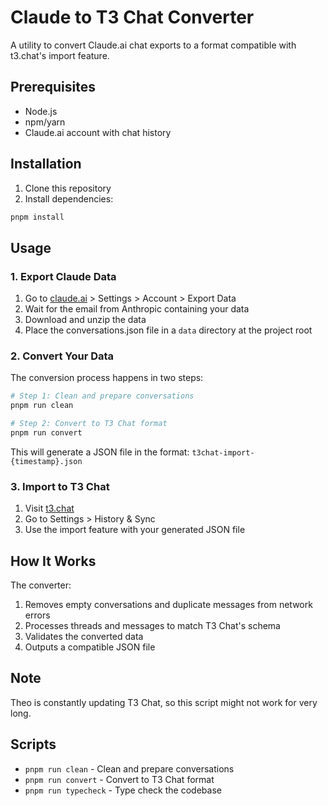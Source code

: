 # Claude to T3 Chat Converter

A utility to convert Claude.ai chat exports to a format compatible with t3.chat's import feature.

## Prerequisites

- Node.js
- npm/yarn
- Claude.ai account with chat history

## Installation

1. Clone this repository
2. Install dependencies:

```bash
pnpm install
```

## Usage

### 1. Export Claude Data

1. Go to [claude.ai](https://claude.ai) > Settings > Account > Export Data
2. Wait for the email from Anthropic containing your data
3. Download and unzip the data
4. Place the conversations.json file in a `data` directory at the project root

### 2. Convert Your Data

The conversion process happens in two steps:

```bash
# Step 1: Clean and prepare conversations
pnpm run clean

# Step 2: Convert to T3 Chat format
pnpm run convert
```

This will generate a JSON file in the format: `t3chat-import-{timestamp}.json`

### 3. Import to T3 Chat

1. Visit [t3.chat](https://t3.chat)
2. Go to Settings > History & Sync
3. Use the import feature with your generated JSON file

## How It Works

The converter:

1. Removes empty conversations and duplicate messages from network errors
2. Processes threads and messages to match T3 Chat's schema
3. Validates the converted data
4. Outputs a compatible JSON file

## Note

Theo is constantly updating T3 Chat, so this script might not work for very long.

## Scripts

- `pnpm run clean` - Clean and prepare conversations
- `pnpm run convert` - Convert to T3 Chat format
- `pnpm run typecheck` - Type check the codebase
